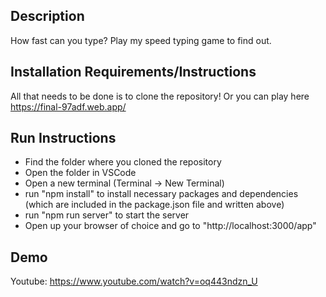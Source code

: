## Description
How fast can you type? Play my speed typing game to find out.

## Installation Requirements/Instructions
All that needs to be done is to clone the repository!
Or you can play here https://final-97adf.web.app/
    
## Run Instructions
- Find the folder where you cloned the repository
- Open the folder in VSCode
- Open a new terminal (Terminal -> New Terminal)
- run "npm install" to install necessary packages and dependencies (which are included in the package.json file and written above)
- run "npm run server" to start the server
- Open up your browser of choice and go to "http://localhost:3000/app"

## Demo
Youtube: https://www.youtube.com/watch?v=oq443ndzn_U
